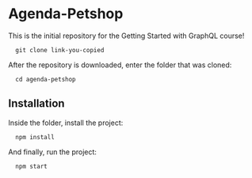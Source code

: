 # Agenda-Petshop

This is the initial repository for the Getting Started with GraphQL course! 

```
  git clone link-you-copied
```

After the repository is downloaded, enter the folder that was cloned:

```
  cd agenda-petshop
```

## Installation

Inside the folder, install the project:

```
  npm install
```

And finally, run the project:

```
  npm start
```
